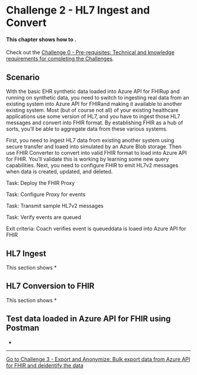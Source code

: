 # Challenge 2 - HL7 Ingest and Convert

#### This chapter shows how to .

Check out the [Challenge 0 - Pre-requisites: Technical and knowledge requirements for completing the Challenges](../Challenge0-Prerequistes/ReadMe.md).

## Scenario
With the basic EHR synthetic data loaded into Azure API for FHIRup and running on synthetic data, you need to switch to ingesting real data from an existing system into Azure API for FHIRand making it available to another existing system. Most (but of course not all) of your existing healthcare applications use some version of HL7, and you have to ingest those HL7 messages and convert into FHIR format. By establishing FHIR as a hub of sorts, you’ll be able to aggregate data from these various systems.

First, you need to ingest HL7 data from existing another system using secure transfer and loaed into simulated by an Azure Blob storage. Then use FHIR Converter to convert into valid FHIR format to load into Azure API for FHIR. You’ll validate this is working by learning some new query capabilities.
Next, you need to configure FHIR to emit HL7v2 messages when data is created, updated, and deleted.

Task: Deploy the FHIR Proxy

Task: Configure Proxy for events

Task: Transmit sample HL7v2 messages

Task: Verify events are queued

Exit criteria: Coach verifies event is queueddata is loaed into Azure API for FHIR

## HL7 Ingest
This section shows 
*

## HL7 Conversion to FHIR
This section shows 
*

## Test data loaded in Azure API for FHIR using Postman
* 


***

[Go to Challenge 3 - Export and Anonymize: Bulk export data from Azure API for FHIR and deidentify the data](../Challenge3-ExportandAnonymizeData/ReadMe.md)
